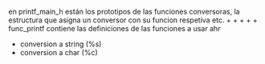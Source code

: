 en printf_main_h están los prototipos de las funciones conversoras, la estructura que asigna un conversor con su funcion respetiva etc.
+
+
+
+
+
func_printf contiene las definiciones de las funciones a usar ahr
- conversion a string (%s)
- conversion a char (%c)

